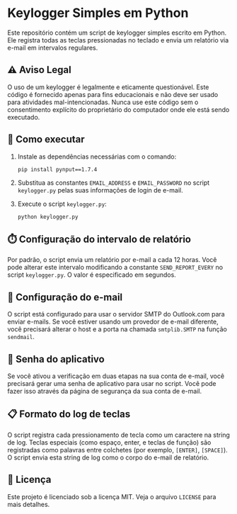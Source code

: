 # Keylogger Simples em Python

Este repositório contém um script de keylogger simples escrito em Python. Ele registra todas as teclas pressionadas no teclado e envia um relatório via e-mail em intervalos regulares.

## ⚠️ Aviso Legal

O uso de um keylogger é legalmente e eticamente questionável. Este código é fornecido apenas para fins educacionais e não deve ser usado para atividades mal-intencionadas. Nunca use este código sem o consentimento explícito do proprietário do computador onde ele está sendo executado.

## 🚀 Como executar

1. Instale as dependências necessárias com o comando:

    ```shell
    pip install pynput==1.7.4
    ```

2. Substitua as constantes `EMAIL_ADDRESS` e `EMAIL_PASSWORD` no script `keylogger.py` pelas suas informações de login de e-mail.

3. Execute o script `keylogger.py`:

    ```shell
    python keylogger.py
    ```

## ⏱️ Configuração do intervalo de relatório

Por padrão, o script envia um relatório por e-mail a cada 12 horas. Você pode alterar este intervalo modificando a constante `SEND_REPORT_EVERY` no script `keylogger.py`. O valor é especificado em segundos.

## 📧 Configuração do e-mail

O script está configurado para usar o servidor SMTP do Outlook.com para enviar e-mails. Se você estiver usando um provedor de e-mail diferente, você precisará alterar o host e a porta na chamada `smtplib.SMTP` na função `sendmail`.

## 🔑 Senha do aplicativo

Se você ativou a verificação em duas etapas na sua conta de e-mail, você precisará gerar uma senha de aplicativo para usar no script. Você pode fazer isso através da página de segurança da sua conta de e-mail.

## 📋 Formato do log de teclas

O script registra cada pressionamento de tecla como um caractere na string de log. Teclas especiais (como espaço, enter, e teclas de função) são registradas como palavras entre colchetes (por exemplo, `[ENTER]`, `[SPACE]`). O script envia esta string de log como o corpo do e-mail de relatório.

## 📄 Licença

Este projeto é licenciado sob a licença MIT. Veja o arquivo `LICENSE` para mais detalhes.
